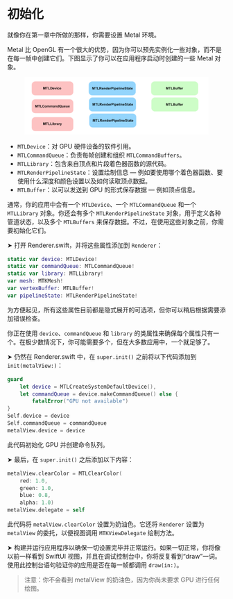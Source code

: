 # 初始化

就像你在第一章中所做的那样，你需要设置 Metal 环境。

Metal 比 OpenGL 有一个很大的优势，因为你可以预先实例化一些对象，而不是在每一帧中创建它们。下图显示了你可以在应用程序启动时创建的一些 Metal 对象。

<figure><img src="../../../.gitbook/assets/1_3_metal_object.png" alt=""><figcaption></figcaption></figure>

* `MTLDevice`：对 GPU 硬件设备的软件引用。
* `MTLCommandQueue`：负责每帧创建和组织 `MTLCommandBuffers`。
* `MTLLibrary`：包含来自顶点和片段着色器函数的源代码。
* `MTLRenderPipelineState`：设置绘制信息 — 例如要使用哪个着色器函数、要使用什么深度和颜色设置以及如何读取顶点数据。
* `MTLBuffer`：以可以发送到 GPU 的形式保存数据 — 例如顶点信息。

通常，你的应用中会有一个 `MTLDevice`、一个 `MTLCommandQueue` 和一个 `MTLLibrary` 对象。你还会有多个 `MTLRenderPipelineState` 对象，用于定义各种管道状态，以及多个 `MTLBuffers` 来保存数据。不过，在使用这些对象之前，你需要初始化它们。

➤ 打开 Renderer.swift，并将这些属性添加到 `Renderer`：

```swift
static var device: MTLDevice!
static var commandQueue: MTLCommandQueue!
static var library: MTLLibrary!
var mesh: MTKMesh!
var vertexBuffer: MTLBuffer!
var pipelineState: MTLRenderPipelineState!
```

为方便起见，所有这些属性目前都是隐式展开的可选项，但你可以稍后根据需要添加错误检查。

你正在使用 `device`、`commandQueue` 和 `library` 的类属性来确保每个属性只有一个。在极少数情况下，你可能需要多个，但在大多数应用中，一个就足够了。

➤ 仍然在 Renderer.swift 中，在 `super.init()` 之前将以下代码添加到 `init(metalView:)`：

```swift
guard
    let device = MTLCreateSystemDefaultDevice(),
    let commandQueue = device.makeCommandQueue() else {
        fatalError("GPU not available")
}
Self.device = device
Self.commandQueue = commandQueue
metalView.device = device
```

此代码初始化 GPU 并创建命令队列。

➤ 最后，在 `super.init()` 之后添加以下内容：

```swift
metalView.clearColor = MTLClearColor(
    red: 1.0,
    green: 1.0,
    blue: 0.8,
    alpha: 1.0)
metalView.delegate = self
```

此代码将 `metalView.clearColor` 设置为奶油色。它还将 `Renderer` 设置为 `metalView` 的委托，以便视图调用 `MTKViewDelegate` 绘制方法。

➤ 构建并运行应用程序以确保一切设置完毕并正常运行。如果一切正常，你将像以前一样看到 SwiftUI 视图，并且在调试控制台中，你将反复看到“draw”一词。使用此控制台语句验证你的应用是否在每一帧都调用 `draw(in:)`。

> 注意：你不会看到 metalView 的奶油色，因为你尚未要求 GPU 进行任何绘图。


